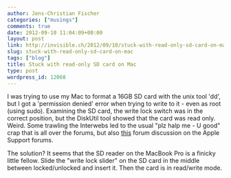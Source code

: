 ```yaml
---
author: Jens-Christian Fischer
categories: ["musings"]
comments: true
date: 2012-09-10 11:04:09+00:00
layout: post
link: http://invisible.ch/2012/09/10/stuck-with-read-only-sd-card-on-mac/
slug: stuck-with-read-only-sd-card-on-mac
tags: ["blog"]
title: Stuck with read-only SD card on Mac
type: post
wordpress_id: 12068
---
```


I was trying to use my Mac to format a 16GB SD card with the unix tool 'dd', but I got a 'permission denied' error when trying to write to it - even as root (using sudo). Examining the SD card, the write lock switch was in the correct position, but the DiskUtil tool showed that the card was read only. Weird. Some trawling the Interwebs led to the usual "plz halp me - U good" crap that is all over the forums, but also [this](https://discussions.apple.com/thread/2166984?start=0&tstart=0) forum discussion on the Apple Support forums.

The solution? It seems that the SD reader on the MacBook Pro is a finicky little fellow. Slide the "write lock slider" on the SD card in the middle between locked/unlocked and insert it. Then the card is in read/write mode.


